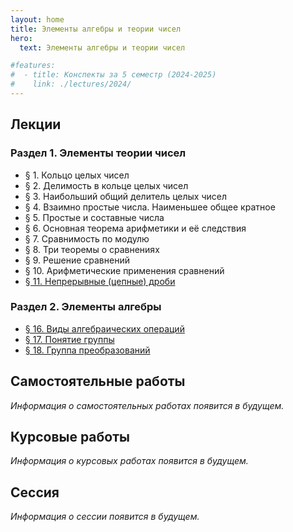 ```yaml
---
layout: home
title: Элементы алгебры и теории чисел
hero:
  text: Элементы алгебры и теории чисел

#features:
#  - title: Конспекты за 5 семестр (2024-2025)
#    link: ./lectures/2024/
---
```


## Лекции

### Раздел 1. Элементы теории чисел

* § 1. Кольцо целых чисел
* § 2. Делимость в кольце целых чисел
* § 3. Наибольший общий делитель целых чисел
* § 4. Взаимно простые числа. Наименьшее общее кратное
* § 5. Простые и составные числа
* § 6. Основная теорема арифметики и её следствия
* § 7. Сравнимость по модулю
* § 8. Три теоремы о сравнениях
* § 9. Решение сравнений
* § 10. Арифметические применения сравнений
* [§ 11. Непрерывные (цепные) дроби](./lectures/2024/11/)

### Раздел 2. Элементы алгебры

* [§ 16. Виды алгебраических операций](./lectures/2024/16/)
* [§ 17. Понятие группы](./lectures/2024/17/)
* [§ 18. Группа преобразований](./lectures/2024/18/)

## Самостоятельные работы
*Информация о самостоятельных работах появится в будущем.*

## Курсовые работы
*Информация о курсовых работах появится в будущем.*

## Сессия
*Информация о сессии появится в будущем.*
